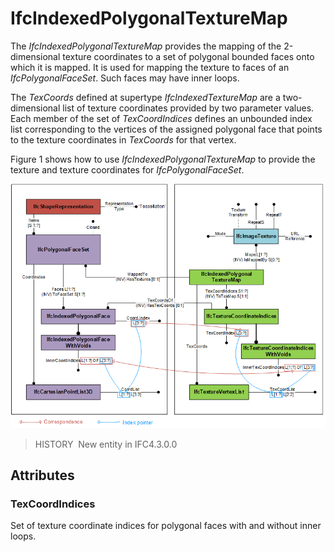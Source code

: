 # IfcIndexedPolygonalTextureMap

The _IfcIndexedPolygonalTextureMap_ provides the mapping of the 2-dimensional texture coordinates to a set of polygonal bounded faces onto which it is mapped. It is used for mapping the texture to faces of an _IfcPolygonalFaceSet_. Such faces may have inner loops.

The _TexCoords_ defined at supertype _IfcIndexedTextureMap_ are a two-dimensional list of texture coordinates provided by two parameter values. Each member of the set of _TexCoordIndices_ defines an unbounded index list corresponding to the vertices of the assigned polygonal face that points to the texture coordinates in _TexCoords_ for that vertex.

Figure 1 shows how to use _IfcIndexedPolygonalTextureMap_ to provide the texture and texture coordinates for _IfcPolygonalFaceSet_.

!["Instantiation diagram showing the use of _IfcIndexedPolygonalTextureMap_"](../../../../figures/ifcindexedpolygonaltexturemap_01.png "Figure 1 &mdash; Use of _IfcIndexedPolygonalTextureMap_")

> HISTORY&nbsp; New entity in IFC4.3.0.0

## Attributes

### TexCoordIndices
Set of texture coordinate indices for polygonal faces with and without inner loops.
